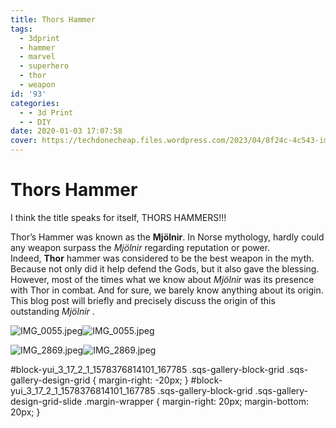 ```yaml
---
title: Thors Hammer
tags:
  - 3dprint
  - hammer
  - marvel
  - superhero
  - thor
  - weapon
id: '93'
categories:
  - - 3d Print
  - - DIY
date: 2020-01-03 17:07:58
cover: https://techdonecheap.files.wordpress.com/2023/04/8f24c-4c543-img_0055.jpeg
---
```


# Thors Hammer

I think the title speaks for itself, THORS HAMMERS!!!

Thor’s Hammer was known as the **Mjölnir**. In Norse mythology, hardly could any weapon surpass the _Mjölnir_ regarding reputation or power. Indeed, **Thor** hammer was considered to be the best weapon in the myth. Because not only did it help defend the Gods, but it also gave the blessing. However, most of the times what we know about _Mjölnir_ was its presence with Thor in combat. And for sure, we barely know anything about its origin. This blog post will briefly and precisely discuss the origin of this outstanding _Mjölnir_ .

 ![IMG_0055.jpeg](https://techdonecheap.files.wordpress.com/2023/04/8f24c-4c543-img_0055.jpeg)![IMG_0055.jpeg](https://techdonecheap.files.wordpress.com/2023/04/8f24c-4c543-img_0055.jpeg) 

 ![IMG_2869.jpeg](https://techdonecheap.files.wordpress.com/2023/04/af754-89d56-img_2869.jpeg)![IMG_2869.jpeg](https://techdonecheap.files.wordpress.com/2023/04/af754-89d56-img_2869.jpeg) 

#block-yui\_3\_17\_2\_1\_1578376814101\_167785 .sqs-gallery-block-grid .sqs-gallery-design-grid { margin-right: -20px; } #block-yui\_3\_17\_2\_1\_1578376814101\_167785 .sqs-gallery-block-grid .sqs-gallery-design-grid-slide .margin-wrapper { margin-right: 20px; margin-bottom: 20px; }